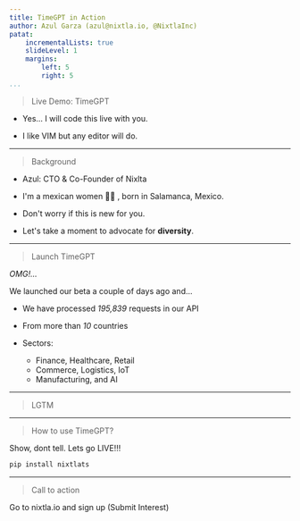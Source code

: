 ```yaml
---
title: TimeGPT in Action
author: Azul Garza (azul@nixtla.io, @NixtlaInc)
patat:
    incrementalLists: true
    slideLevel: 1
    margins:
        left: 5
        right: 5
...
```


> Live Demo: TimeGPT


- Yes... I will code this live with you.


- I like VIM but any editor will do.

---

> Background


- Azul: CTO & Co-Founder of Nixlta

- I'm a mexican women 🏳️‍⚧️ ,
born in Salamanca, Mexico. 

- Don't worry if this is new for you.

- Let's take a moment to advocate for __diversity__.

---

> Launch TimeGPT

_OMG!..._ 

We launched our beta a couple of days ago and...

- We have processed _195,839_ requests in our API

- From more than _10_ countries

- Sectors: 
    - Finance, Healthcare, Retail
    - Commerce, Logistics, IoT
    - Manufacturing, and AI

---

> LGTM

---

> How to use TimeGPT?

Show, dont tell. 
Lets go LIVE!!!


```bash
pip install nixtlats
```

---

> Call to action

Go to nixtla.io and sign up (Submit Interest)
